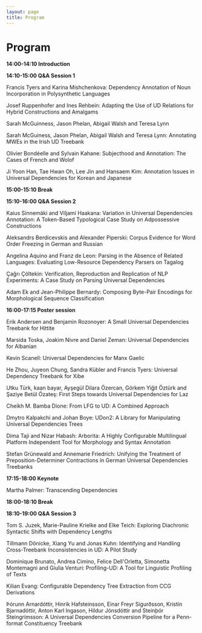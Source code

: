 ```yaml
---
layout: page
title: Program
---
```


# Program


**14:00-14:10 Introduction**

**14:10-15:00 Q&A Session 1**

Francis Tyers and Karina Mishchenkova: Dependency Annotation of Noun Incorporation in Polysynthetic Languages

Josef Ruppenhofer and Ines Rehbein: Adapting the Use of UD Relations for Hybrid Constructions and Amalgams

Sarah McGuinness, Jason Phelan, Abigail Walsh and Teresa Lynn 

Sarah McGuiness, Jason Phelan, Abigail Walsh and Teresa Lynn: Annotating MWEs in the Irish UD Treebank

Olivier Bondéelle and Sylvain Kahane: Subjecthood and Annotation: The Cases of French and Wolof

Ji Yoon Han, Tae Hwan Oh, Lee Jin and Hansaem Kim: Annotation Issues in Universal Dependencies for Korean and Japanese

**15:00-15:10 Break**

**15:10-16:00 Q&A Session 2**

Kaius Sinnemäki and Viljami Haakana: Variation in Universal Dependencies Annotation: A Token-Based Typological Case Study on Adpossessive Constructions

Aleksandrs Berdicevskis and Alexander Piperski: Corpus Evidence for Word Order Freezing in German and Russian

Angelina Aquino and Franz de Leon: Parsing in the Absence of Related Languages: Evaluating Low-Resource Dependency Parsers on Tagalog

Çağrı Çöltekin: Verification, Reproduction and Replication of NLP Experiments: A Case Study on Parsing Universal Dependencies

Adam Ek and Jean-Philippe Bernardy: Composing Byte-Pair Encodings for Morphological Sequence Classification

**16:00-17:15 Poster session**

Erik Andersen and Benjamin Rozonoyer: A Small Universal Dependencies Treebank for Hittite

Marsida Toska, Joakim Nivre and Daniel Zeman:  Universal Dependencies for Albanian

Kevin Scanell: Universal Dependencies for Manx Gaelic

He Zhou, Juyeon Chung, Sandra Kübler and Francis Tyers: Universal Dependency Treebank for Xibe

Utku Türk, kaan bayar, Ayşegül Dilara Özercan, Görkem Yiğit Öztürk and Şaziye Betül Özateş: First Steps towards Universal Dependencies for Laz

Cheikh M. Bamba Dione: From LFG to UD: A Combined Approach

Dmytro Kalpakchi and Johan Boye: UDon2: A Library for Manipulating Universal Dependencies Trees

Dima Taji and Nizar Habash: Arborita: A Highly Configurable Multilingual Platform Independent Tool for Morphology and Syntax Annotation

Stefan Grünewald and Annemarie Friedrich: Unifying the Treatment of Preposition-Determiner Contractions in German Universal Dependencies Treebanks

**17:15-18:00 Keynote**

Martha Palmer: Transcending Dependencies

**18:00-18:10 Break**

**18:10-19:00 Q&A Session 3**

Tom S. Juzek, Marie-Pauline Krielke and Elke Teich: Exploring Diachronic Syntactic Shifts with Dependency Lengths

Tillmann Dönicke, Xiang Yu and Jonas Kuhn: Identifying and Handling Cross-Treebank Inconsistencies in UD: A Pilot Study

Dominique Brunato, Andrea Cimino, Felice Dell'Orletta, Simonetta Montemagni and Giulia Venturi: Profiling-UD: A Tool for Linguistic Profiling of Texts

Kilian Evang: Configurable Dependency Tree Extraction from CCG Derivations

Þórunn Arnardóttir, Hinrik Hafsteinsson, Einar Freyr Sigurðsson, Kristín Bjarnadóttir, Anton Karl Ingason, Hildur Jónsdóttir and Steinþór Steingrímsson: A Universal Dependencies Conversion Pipeline for a Penn-format Constituency Treebank








